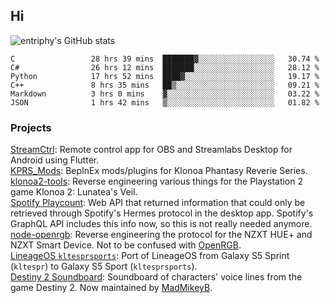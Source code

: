 ## Hi
![entriphy's GitHub stats](https://github-readme-stats.vercel.app/api?username=entriphy&show_icons=true&title_color=2196F3&bg_color=212121&text_color=FAFAFA&hide_border=true)
<!--START_SECTION:waka-->

```text
C                 28 hrs 39 mins  ███████▓░░░░░░░░░░░░░░░░░   30.74 %
C#                26 hrs 12 mins  ███████░░░░░░░░░░░░░░░░░░   28.12 %
Python            17 hrs 52 mins  ████▓░░░░░░░░░░░░░░░░░░░░   19.17 %
C++               8 hrs 35 mins   ██▒░░░░░░░░░░░░░░░░░░░░░░   09.21 %
Markdown          3 hrs 0 mins    ▓░░░░░░░░░░░░░░░░░░░░░░░░   03.22 %
JSON              1 hrs 42 mins   ▒░░░░░░░░░░░░░░░░░░░░░░░░   01.82 %
```

<!--END_SECTION:waka-->
### Projects
[StreamCtrl](https://play.google.com/store/apps/details?id=dev.t4ils.obs_remote): Remote control app for OBS and Streamlabs Desktop for Android using Flutter.<br>
[KPRS_Mods](https://github.com/entriphy/KPRS_Mods): BepInEx mods/plugins for Klonoa Phantasy Reverie Series.<br>
[klonoa2-tools](https://github.com/entriphy/klonoa2-tools): Reverse engineering various things for the Playstation 2 game Klonoa 2: Lunatea's Veil.<br>
[Spotify Playcount](https://github.com/entriphy/sp-playcount-librespot): Web API that returned information that could only be retrieved through Spotify's Hermes protocol in the desktop app. Spotify's GraphQL API includes this info now, so this is not really needed anymore.<br>
[node-openrgb](https://github.com/entriphy/node-openrgb): Reverse engineering the protocol for the NZXT HUE+ and NZXT Smart Device. Not to be confused with [OpenRGB](https://gitlab.com/CalcProgrammer1/OpenRGB).<br>
[LineageOS `kltesprsports`](https://github.com/entriphy/android_device_samsung_kltesprsports): Port of LineageOS from Galaxy S5 Sprint (`kltespr`) to Galaxy S5 Sport (`kltesprsports`).<br>
[Destiny 2 Soundboard](https://github.com/entriphy/Destiny2-Soundboard): Soundboard of characters' voice lines from the game Destiny 2. Now maintained by [MadMikeyB](https://github.com/MadMikeyB/Destiny2-Soundboard).
